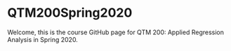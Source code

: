 # QTM200Spring2020

Welcome, this is the course GitHub page for QTM 200: Applied Regression Analysis in Spring 2020.
